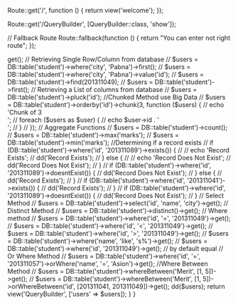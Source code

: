 Route::get('/', function () {
    return view('welcome');
});

Route::get('/QueryBuilder', [QueryBuilder::class, 'show']);

// Fallback Route
Route::fallback(function () {
    return "You can enter not right route";
});

<?php

namespace App\Http\Controllers;

use Illuminate\Support\Facades\DB;

use Illuminate\Http\Request;

class QueryBuilder extends Controller
{
    public function show()
    {
        $users = '';

        // Retrieving All Rows from database
        // $users = DB::table('student')->get();

        // Retrieving Single Row/Column from database
        // $users = DB::table('student')->where('city', 'Pabna')->first();
        // $users = DB::table('student')->where('city', 'Pabna')->value('id');
        // $users = DB::table('student')->find(201311049);
        // $users = DB::table('student')->first();

        // Retrieving a List of columns from database
        // $users = DB::table('student')->pluck('id');

        //Chunked Method use Big Data
        // $users = DB::table('student')->orderby('id')->chunk(3, function ($users) {
        //     echo 'Chunk of 3<br>';
        //     foreach ($users as $user) {
        //         echo $user->id . '<br>';
        //     }
        // });

        // Aggregate Functions
        // $users = DB::table('student')->count();
        // $users = DB::table('student')->max('marks');
        // $users = DB::table('student')->min('marks');

        //Determining if a record exists
        // if (DB::table('student')->where('id', '201311089')->exists()) {
        //     // echo 'Record Exists';
        //     dd('Record Exists');
        // } else {
        //     // echo 'Record Does Not Exist';
        //     dd('Record Does Not Exist');
        // }

        // if (DB::table('student')->where('id', '201311089')->doesntExist()) {
        //     dd('Record Does Not Exist');
        // } else {
        //     dd('Record Exists');
        // }

        // if (DB::table('student')->where('id', '201311041')->exists()) {
        //     dd('Record Exists');
        // }

        // if (DB::table('student')->where('id', '201311089')->doesntExist()) {
        //     dd('Record Does Not Exist');
        // }

        // Select Method
        // $users = DB::table('student')->select('id', 'name', 'city')->get();

        // Distinct Method
        // $users = DB::table('student')->distinct()->get();

        // Where method
        // $users = DB::table('student')->where('id', '=', '201311049')->get();
        // $users = DB::table('student')->where('id', '<', '201311049')->get();
        // $users = DB::table('student')->where('id', '>', '201311049')->get();
        // $users = DB::table('student')->where('name', 'like', 's%')->get();
        // $users = DB::table('student')->where('id', '201311049')->get(); // by default equal

        // Or Where Method
        // $users = DB::table('student')->where('id', '=', '201311057')->orWhere('name', '=', 'Asion')->get();

        //Where Between Method

        // $users = DB::table('student')->whereBetween('Merit', [1, 5])->get();
        // $users = DB::table('student')->whereBetween('Merit', [1, 5])->orWhereBetween('id', [201311041, 201311049])->get();



        dd($users);
        return view('QueryBuilder', ['users' => $users]);
    }
}
